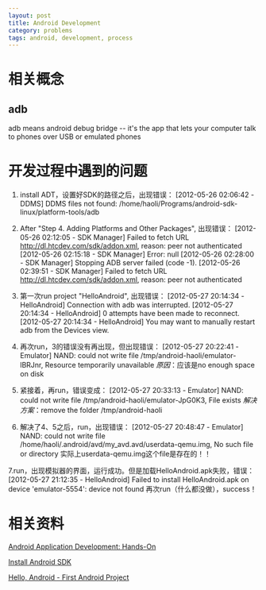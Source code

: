 ```yaml
---
layout: post
title: Android Development
category: problems
tags: android, development, process
---
```


# 相关概念
## adb
adb means android debug bridge -- it's the app that lets your computer talk to phones over USB or emulated phones
## <others>

# 开发过程中遇到的问题
1. install ADT，设置好SDK的路径之后，出现错误：
        [2012-05-26 02:06:42 - DDMS] DDMS files not found: /home/haoli/Programs/android-sdk-linux/platform-tools/adb

2. After "Step 4. Adding Platforms and Other Packages", 出现错误：
    [2012-05-26 02:12:05 - SDK Manager] Failed to fetch URL http://dl.htcdev.com/sdk/addon.xml, reason: peer not authenticated
    [2012-05-26 02:15:18 - SDK Manager] Error: null
    [2012-05-26 02:28:00 - SDK Manager] Stopping ADB server failed (code -1).
    [2012-05-26 02:39:51 - SDK Manager] Failed to fetch URL http://dl.htcdev.com/sdk/addon.xml, reason: peer not authenticated

3. 第一次run project "HelloAndroid", 出现错误：
    [2012-05-27 20:14:34 - HelloAndroid] Connection with adb was interrupted.
    [2012-05-27 20:14:34 - HelloAndroid] 0 attempts have been made to reconnect.
    [2012-05-27 20:14:34 - HelloAndroid] You may want to manually restart adb from the Devices view.

4. 再次run，3的错误没有再出现，但出现错误：
    [2012-05-27 20:22:41 - Emulator] NAND: could not write file /tmp/android-haoli/emulator-lBRJnr, Resource temporarily unavailable
*原因*：应该是no enough space on disk

5. 紧接着，再run，错误变成：
    [2012-05-27 20:33:13 - Emulator] NAND: could not write file /tmp/android-haoli/emulator-JpG0K3, File exists
*解决方案*：remove the folder /tmp/android-haoli

6. 解决了4、5之后，run，出现错误：
    [2012-05-27 20:48:47 - Emulator] NAND: could not write file /home/haoli/.android/avd/my_avd.avd/userdata-qemu.img, No such file or directory
实际上userdata-qemu.img这个file是存在的！！

7.run，出现模拟器的界面，运行成功。但是加载HelloAndroid.apk失败，错误：
    [2012-05-27 21:12:35 - HelloAndroid] Failed to install HelloAndroid.apk on device 'emulator-5554': device not found
再次run（什么都没做），success！

# 相关资料

[Android Application Development: Hands-On](http://www.cse.ust.hk/~muppala/aad/index.html)

[Install Android SDK](http://developer.android.com/sdk/installing.html)

[Hello, Android - First Android Project](http://developer.android.com/resources/tutorials/hello-world.html)

